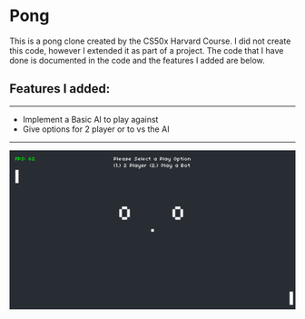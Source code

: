 # Pong
This is a pong clone created by the CS50x Harvard Course. I did not create this code, however I extended it as part of a project. 
The code that I have done is documented in the code and the features I added are below.

## Features I added:
---
- Implement a Basic AI to play against
- Give options for 2 player or to vs the AI
---
<img src="demo.png">
